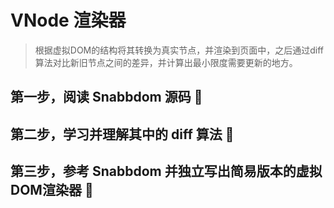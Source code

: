 # VNode 渲染器

> 根据虚拟DOM的结构将其转换为真实节点，并渲染到页面中，之后通过diff算法对比新旧节点之间的差异，并计算出最小限度需要更新的地方。

## 第一步，阅读 Snabbdom 源码 📖

## 第二步，学习并理解其中的 diff 算法 🔎

## 第三步，参考 Snabbdom 并独立写出简易版本的虚拟DOM渲染器 📝
